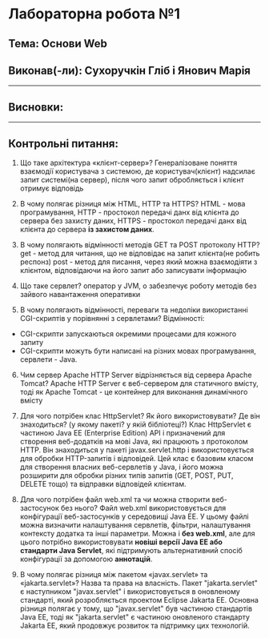 # Лабораторна робота №1
## Тема: Основи Web
## Виконав(-ли): Сухоручкін Гліб і Янович Марія
---
## Висновки:
---
## Контрольні питання:
1. Що таке архітектура «клієнт-сервер»?
Генералізоване поняття взаємодії користувача з системою, де користувач(клієнт) надсилає запит системі(на сервер), після чого запит обробляється і клієнт отримує відповідь

2. В чому полягає різниця між HTML, HTTP та HTTPS?
HTML - мова програмування,
HTTP - простокол передачі данх від клієнта до сервера без захисту даних,
HTTPS - простокол передачі данх від клієнта до сервера **із захистом даних**.

3. В чому полягають відмінності методів GET та POST протоколу HTTP?
get - метод для читання, що не відповідає на запит клієнта(не робить респонз)
post - метод для писання, через який можна взаємодіяти з клієнтом, відповідаючи на його запит або записувати інформацію

4. Що таке сервлет?
оператор у JVM, о забезпечує роботу методів без зайвого навантаження оперативки

5. В чому полягають відмінності, переваги та недоліки використанні CGI-скриптів у порівнянні з сервлетами?
	Відмінності:
- CGI-скрипти запускаються окремими процесами для кожного запиту
- CGI-скрипти можуть бути написані на різних мовах програмування, сервлети - Java.

	
6. Чим сервер Apache HTTP Server відрізняється від сервера Apache Tomcat?
Apache HTTP Server є веб-сервером для статичного вмісту, тоді як Apache Tomcat - це контейнер для виконання динамічного вмісту

7. Для чого потрібен клас HttpServlet? Як його використовувати? Де він знаходиться? (у якому пакеті? у якій бібліотеці?)
Клас HttpServlet є частиною Java EE (Enterprise Edition) API і призначений для створення веб-додатків на мові Java, які працюють з протоколом HTTP. Він знаходиться у пакеті javax.servlet.http і використовується для обробки HTTP-запитів і відповідей. Цей клас є базовим класом для створення власних веб-сервлетів у Java, і його можна розширити для обробки різних типів запитів (GET, POST, PUT, DELETE тощо) та відправки відповідей клієнтам.

8. Для чого потрібен файл web.xml та чи можна створити веб-застосунок без нього?
Файл web.xml використовується для конфігурації веб-застосунків у середовищі Java EE. У цьому файлі можна визначити налаштування сервлетів, фільтри, налаштування контексту додатка та інші параметри.
Можна і **без web.xml**, але для цього потрібно використовувати **новіші версії Java EE або стандарти Java Servlet**, які підтримують альтернативний спосіб конфігурації за допомогою **аннотацій**.

9. В чому полягає різниця між пакетом «javax.servlet» та «jakarta.servlet»?
Назва та права на власність.
Пакет "jakarta.servlet" є наступником "javax.servlet" і використовується в оновленому стандарті, який розробляється проектом Eclipse Jakarta EE.
Основна різниця полягає у тому, що "javax.servlet" був частиною стандартів Java EE, тоді як "jakarta.servlet" є частиною оновленого стандарту Jakarta EE, який продовжує розвиток та підтримку цих технологій.
